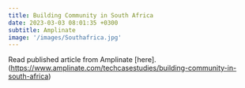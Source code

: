 ```yaml
---
title: Building Community in South Africa
date: 2023-03-03 08:01:35 +0300
subtitle: Amplinate
image: '/images/Southafrica.jpg'
---
```


Read published article from Amplinate [here].(https://www.amplinate.com/techcasestudies/building-community-in-south-africa)